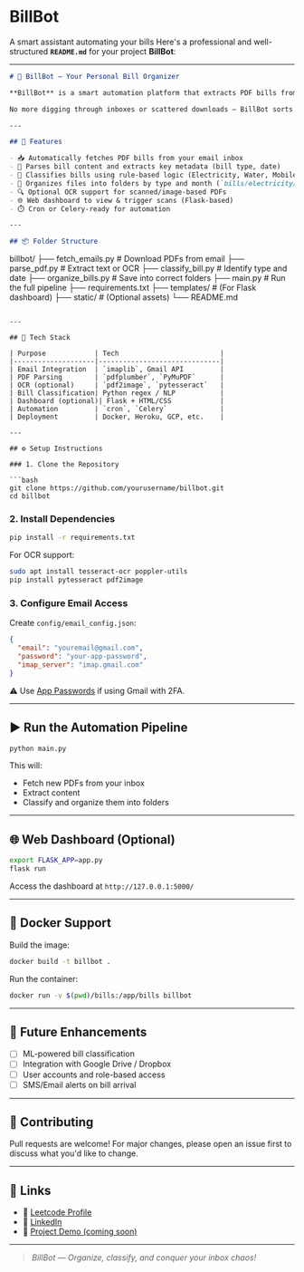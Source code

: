 # BillBot
A smart assistant automating your bills
Here's a professional and well-structured **`README.md`** for your project **BillBot**:

---

```markdown
# 🤖 BillBot — Your Personal Bill Organizer

**BillBot** is a smart automation platform that extracts PDF bills from your email, identifies the bill type and date using intelligent parsing, and organizes them into structured folders — automatically!

No more digging through inboxes or scattered downloads — BillBot sorts your life, one bill at a time.

---

## 🚀 Features

- 📥 Automatically fetches PDF bills from your email inbox
- 🧾 Parses bill content and extracts key metadata (bill type, date)
- 🧠 Classifies bills using rule-based logic (Electricity, Water, Mobile, etc.)
- 📂 Organizes files into folders by type and month (`bills/electricity/2025-06.pdf`)
- 🔍 Optional OCR support for scanned/image-based PDFs
- 🌐 Web dashboard to view & trigger scans (Flask-based)
- ⏱️ Cron or Celery-ready for automation

---

## 📦 Folder Structure

```

billbot/
├── fetch\_emails.py          # Download PDFs from email
├── parse\_pdf.py             # Extract text or OCR
├── classify\_bill.py         # Identify type and date
├── organize\_bills.py        # Save into correct folders
├── main.py                  # Run the full pipeline
├── requirements.txt
├── templates/               # (For Flask dashboard)
├── static/                  # (Optional assets)
└── README.md

````

---

## 🧰 Tech Stack

| Purpose            | Tech                         |
|--------------------|------------------------------|
| Email Integration  | `imaplib`, Gmail API         |
| PDF Parsing        | `pdfplumber`, `PyMuPDF`      |
| OCR (optional)     | `pdf2image`, `pytesseract`   |
| Bill Classification| Python regex / NLP           |
| Dashboard (optional)| Flask + HTML/CSS            |
| Automation         | `cron`, `Celery`             |
| Deployment         | Docker, Heroku, GCP, etc.    |

---

## ⚙️ Setup Instructions

### 1. Clone the Repository

```bash
git clone https://github.com/yourusername/billbot.git
cd billbot
````

### 2. Install Dependencies

```bash
pip install -r requirements.txt
```

For OCR support:

```bash
sudo apt install tesseract-ocr poppler-utils
pip install pytesseract pdf2image
```

### 3. Configure Email Access

Create `config/email_config.json`:

```json
{
  "email": "youremail@gmail.com",
  "password": "your-app-password",
  "imap_server": "imap.gmail.com"
}
```

⚠️ Use [App Passwords](https://support.google.com/accounts/answer/185833) if using Gmail with 2FA.

---

## ▶️ Run the Automation Pipeline

```bash
python main.py
```

This will:

* Fetch new PDFs from your inbox
* Extract content
* Classify and organize them into folders

---

## 🌐 Web Dashboard (Optional)

```bash
export FLASK_APP=app.py
flask run
```

Access the dashboard at `http://127.0.0.1:5000/`

---

## 🐳 Docker Support

Build the image:

```bash
docker build -t billbot .
```

Run the container:

```bash
docker run -v $(pwd)/bills:/app/bills billbot
```

---

## 🧠 Future Enhancements

* [ ] ML-powered bill classification
* [ ] Integration with Google Drive / Dropbox
* [ ] User accounts and role-based access
* [ ] SMS/Email alerts on bill arrival

---

## 🤝 Contributing

Pull requests are welcome! For major changes, please open an issue first to discuss what you'd like to change.


---

## 🔗 Links

* 🔧 [Leetcode Profile](https://leetcode.com/harshpastor/)
* 💼 [LinkedIn](https://linkedin.com/in/harshpastor)
* 📂 [Project Demo (coming soon)]()

---

> *BillBot — Organize, classify, and conquer your inbox chaos!*
